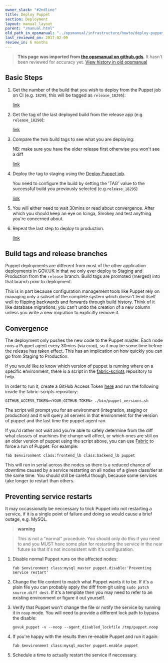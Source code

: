 ```yaml
---
owner_slack: "#2ndline"
title: Deploy Puppet
section: Deployment
layout: manual_layout
parent: "/manual.html"
old_path_in_opsmanual: "../opsmanual/infrastructure/howto/deploy-puppet.md"
last_reviewed_on: 2017-02-09
review_in: 6 months
---
```


> **This page was imported from [the opsmanual on github.gds](https://github.gds/gds/opsmanual)**.
It hasn't been reviewed for accuracy yet.
[View history in old opsmanual](https://github.gds/gds/opsmanual/tree/master/infrastructure/howto/deploy-puppet.md)


## Basic Steps

1.  Get the number of the build that you wish to deploy from the Puppet
    job on CI (e.g. `18295`, this will be tagged as `release_18295`):

    [link](https://ci.integration.publishing.service.gov.uk/job/govuk-puppet/job/master/)

2.  Get the tag of the last deployed build from the release app (e.g.
    `release_18290`):

       [link](https://release.publishing.service.gov.uk/applications/puppet)

3.  Compare the two build tags to see what you are deploying:

    NB: make sure you have the older release first otherwise you won't
    see a diff

       [link](https://github.com/alphagov/govuk-puppet/compare/release_18290...release_18295)

4.  Deploy the tag to staging using the [Deploy Puppet
    job](https://deploy.staging.publishing.service.gov.uk/job/Deploy_Puppet).

    You need to configure the build by setting the 'TAG' value to the
    successful build you previously selected (e.g.`release_18295`)

       [link](https://deploy.integration.publishing.service.gov.uk/job/deploy_puppet/build)

5.  You will either need to wait 30mins or read about convergence. After
    which you should keep an eye on Icinga, Smokey and test anything
    you're concerned about.
6.  Repeat the last step to deploy to production.

       [link](https://deploy.publishing.service.gov.uk/job/Deploy_Puppet/)

## Build tags and release branches

Puppet deployments are different from most of the other application
deployments in GOV.UK in that we only ever deploy to Staging and
Production from the `release` branch. Build tags are promoted (merged)
into that branch prior to deployment.

This is in part because configuration management tools like Puppet rely
on managing only a subset of the complete system which doesn't lend
itself well to flipping backwards and forwards through build history.
Think of it like database migrations; you can't undo the creation of a
new column unless you write a new migration to explicitly remove it.

## Convergence

The deployment only pushes the new code to the Puppet master. Each node
runs a Puppet agent every 30mins (via cron), so it may be some time
before the release has taken effect. This has an implication on how
quickly you can go from Staging to Production.

If you would like to know which version of puppet is running where on a
specific environment, there is a script in the
[fabric-scripts](https://github.com/alphagov/fabric-scripts) repository
to help.

In order to run it, create a GitHub Access Token
[here](https://github.com/settings/tokens) and run the following inside
the fabric-scripts repository:

    GITHUB_ACCESS_TOKEN=<YOUR-GITHUB-TOKEN> ./bin/puppet_versions.sh

The script will prompt you for an environment (integration, staging or
production) and it will query all servers in that environment for the
version of puppet and the last time the puppet agent ran.

If you'd rather not wait and you're able to safely determine from the
diff what classes of machines the change will affect, or which ones are
still on an older version of puppet using the script above, you can use
[Fabric](https://github.com/alphagov/fabric-scripts) to force a run of
Puppet. For example:

    fab $environment class:frontend_lb class:backend_lb puppet

This will run in serial across the nodes so there is a reduced chance of
downtime caused by a service restarting on all nodes of a given
class/tier at the same time. You should still be careful though, because
some services take longer to restart than others.

## Preventing service restarts

It may occassionally be neccessary to trick Puppet into not restarting a
service, if it is a single point of failure and doing so would cause a
brief outage, e.g. MySQL.

> **warning**

> This is not a "normal" procedure. You should only do this if you need
> to and you MUST have some plan for restarting the service in the near
> future so that it's not inconsistent with it's configuration.

1.  Disable normal Puppet runs on the affected nodes:

        fab $environment class:mysql_master puppet.disable:'Preventing service restart'

2.  Change the file content to match what Puppet wants it to be. If it's
    a plain file you can probably apply the diff from git using
    `sudo patch source.diff dest`. If it's a template then you may need
    to refer to an existing environment or figure it out yourself.
3.  Verify that Puppet won't change the file or notify the service by
    running it in `noop` mode. You will need to provide a different lock
    path to bypass the disable:

        govuk_puppet -v --noop --agent_disabled_lockfile /tmp/puppet.noop

4.  If you're happy with the results then re-enable Puppet and run it
    again:

        fab $environment class:mysql_master puppet.enable puppet

5.  Schedule a time to actually restart the service if neccessary.
